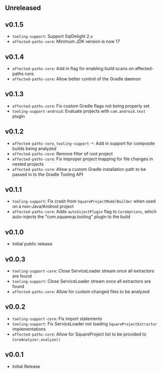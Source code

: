 ## Unreleased

## v0.1.5
- `tooling-support`: Support SqlDelight 2.x
- `affected-paths-core`: Minimum JDK version is now 17

## v0.1.4
- `affected-paths-core`: Add in flag for enabling build scans on affected-paths runs
- `affected-paths-core`: Allow better control of the Gradle daemon

## v0.1.3
- `affected-paths-core`: Fix custom Gradle flags not being properly set
- `tooling-support-android`: Evaluate projects with `com.android.test` plugin

## v0.1.2
- `affected-paths-core`, `tooling-support-*`: Add in support for composite builds being analyzed
- `affected-paths-core`: Remove filter of root project
- `affected-paths-core`: Fix improper project mapping for file changes in nested projects
- `affected-paths-core`: Allow a custom Gradle installation path to be passed in to the Gradle Tooling API

## v0.1.1
- `tooling-support`: Fix crash from `SquareProjectModelBuilder` when used on a non-Java/Android project
- `affected-paths-core`: Adds `autoInjectPlugin` flag to `CoreOptions`, which auto-injects the "com.squareup.tooling" plugin to the build

## v0.1.0
- Initial public release

## v0.0.3
- `tooling-support-core`: Close ServiceLoader stream once all extractors are found
- `tooling-support`: Close ServiceLoader stream once all extractors are found
- `affected-paths-core`: Allow for custom changed files to be analyzed

## v0.0.2
- `tooling-support-core`: Fix import statements
- `tooling-support`: Fix ServiceLoader not loading `SquareProjectExtractor` implementations
- `affected-paths-core`: Allow for SquareProject list to be provided to `CoreAnalyzer.analyze()`

## v0.0.1
- Initial Release
